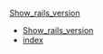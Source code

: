 [Show_rails_version](Show_rails_version.md)
* [Show_rails_version](Show_rails_version.md)
* [index](index.md)
